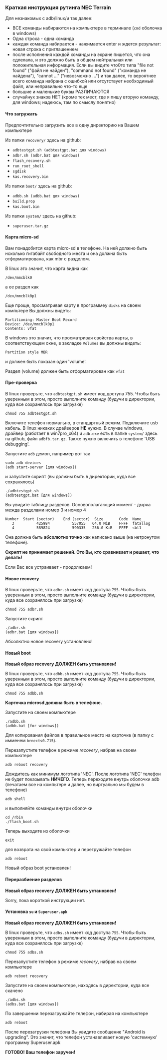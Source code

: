 ### Краткая инструкция рутинга NEC Terrain

Для незнакомых с adb/linux/и так далее:
* ВСЕ команды набираются на компьютере в терминале (`cmd` оболочка в windows)
* Одна строка - одна команда
* каждая команда набирается - нажимается enter и ждется результат: новая строка с приглашением
* после исполнения каждой команды на экране пишется, что она сдлелала, и это должно быть в общем нейтральная или положительная информация. Если вы видите что0то типа "file not found" ("файл не найден"), "command not found" ("команда не найдена"), "cannot ..." ("невозможно ...") и так далее, то вероятнее всего команда набрана с ошибкой или отсутствует необходимый файл, или неправильно что-то еще
* большие и маленькие буквы РАЗЛИЧАЮТСЯ
* случайнух знаков НЕТ (кроме тех мест, где я пишу вторую команду, для windows; надеюсь, там по смыслу понятно)

#### Что загружать

Предпочтительно загрузить все в одну директорию на Вашем компьютере

Из папки `recovery/` здесь на github:
* `adbtestgpt.sh (adbtestgpt.bat для windows)`
* `adbr.sh (adbr.bat для windows)`
* `flash_recovery.sh`
* `run_root_shell`
* `sgdisk`
* `kas.recovery.bin`

Из папки `boot/` здесь на github:

* `adbb.sh (adbb.bat для windows)`
* `build.prop`
* `kas.boot.bin`

Из папки `system/` здесь на github:

* `superuser.tar.gz`

#### Карта micro-sd

Вам понадобится карта micro-sd в телефоне. На ней должно быть нсколько гигабайт свободного места
и она должна быть отформатирована, как mbr с разделом.

В linux это значит, что карта видна как
```
/dev/mmcblk0
```
а ее раздел как
```
/dev/mmcblk0p1
```
Еще проще, просматривая карту в программеy `disks` на своем компьтере Вы должны видеть:
```
Partitioning: Master Boot Record
Device: /dev/mmcblk0p1
Contents: vfat
```

В windows это значит, что просматривая свойства карты, в соответствующем окне, в закладке `Volumes` вы должны видеть:
```
Partition style MBR
```
и должен быть показан один 'volume'.

Раздел (volume) должен быть отформатирован как `vfat`

#### Пре-проверка

В linux проверьте, что `adbtestgpt.sh` имеет код доступа  755. Чтобы быть уверенным в этом, просто выполните команду
(будучи в директории, куда все сохранялось при загрузке)
```
chmod 755 adbtestgpt.sh
```
Включите телефон нормально, в стандартный режим. Подключите usb кабель. В linux никаких драйверов **НЕ** нужно.
В случае windows, драйвер (работает в  win7pro_x64) и `adb.exe` есть в папке  `system/` здесь на github, файл `adbfb.tar.gz`.
Также нужно включить в телефоне 'USB debugging'.

Запустите `adb` демон, например вот так
```
sudo adb devices
(adb start-server [для windows])
```
и запустите скрипт (вы должны быть в директории, куда все сохранялось)
```
./adbtestgpt.sh
(adbtestgpt.bat [для windows])
```
Вы увидите таблицу разделов. Основополагающий момент - дырка межда разделами номер 3 и номер 4
```
Number  Start (sector)    End (sector)  Size       Code  Name
   3          425984          557055   64.0 MiB    FFFF  fatallog
   4          589824          590335   256.0 KiB   FFFF  sbl1
```
Она должна быть **абсолютно точно** как написано выше (на нетронутом телефоне).

**Скрипт не принимает решений. Это Вы, кто сравнивает и решает, что делать!**

Если Вас все устраивает - продолжаем!

#### Новое recovery

В linux проверьте, что `adbr.sh` имеет код доступа `755`. Чтобы быть уверенным в этом, просто выполните команду
(будучи в директории, куда все сохранялось при загрузке)
```
chmod 755 adbr.sh
```
Запустите скрипт
```
./adbr.sh
(adbr.bat [для windows])
```
Абсолютно новое recovery установлено!

#### Новый boot

**Новый образ recovery ДОЛЖЕН быть установлен!**

В linux проверьте, что `adbb.sh` имеет код доступа `755`. Чтобы быть уверенным в этом, просто выполните команду
(будучи в директории, куда все сохранялось при загрузке)
```
chmod 755 adbb.sh
```
**Карточка microsd должна быть __в__ телефоне.**

Запустите на своем компьютере
```
./adbb.sh
(adbb.bat [for windows])
```
Для копирования файлов в правильное место на карточке (в папку с имменем `brnects0.715`).

Перезапустите телефон в режиме *recovery*, набрав на своем компьютере
```
adb reboot recovery
```
Дождитесь как минимум логотипа 'NEC'. После логотипа 'NEC' телефон не будет показывать **НИЧЕГО**. Теперь переходите
внутрь оболочки adb (печатаем все на компьтере и далее, но виртуально мы будем в телефоне)
```
adb shell
```
и выполняйте команды внутри оболочки
```
cd /rbin
./flash_boot.sh
```
Теперь выходите из оболочки
```
exit
```
для возврата на свой компьютер и перегружайте телефон
```
adb reboot
```
Новый образ boot установлен!

#### Переразбиение разделов

**Новый образ recovery ДОЛЖЕН быть установлен!**

Sorry, пока короткой инструкции нет.

#### Установка `su` и `Superuser.apk`

**Новый образ recovery ДОЛЖЕН быть установлен!**

В linux проверьте, что `adbs.sh` имеет код доступа `755`. Чтобы быть уверенным в этом, просто выполните команду
(будучи в директории, куда все сохранялось при загрузке)
```
chmod 755 adbs.sh
```
Перезапустите телефон в режиме *recovery*, набрав на своем компьютере
```
adb reboot recovery
```
Запустите на своем компьютере, находясь в директории, куда все скачено
```
./adbs.sh
(adbs.bat [для windows])
```
По завершении перезагружайте телефон, набирая на компьютере
```
adb reboot
```
После перезагрузки телефона Вы увидите сообщение "Android is upgrading". Это значит, что телефон устанавливает
новую 'системную' программу Superuser.apk

**ГОТОВО! Ваш телефон заручен!**
